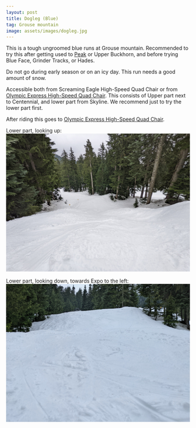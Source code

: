 ```yaml
---
layout: post
title: Dogleg (Blue)
tag: Grouse mountain
image: assets/images/dogleg.jpg
---
```

This is a tough ungroomed blue runs at Grouse mountain. Recommended to try this after getting used to [Peak](https://vancouversnowboarding.ca/grouse/peak/) or Upper Buckhorn, and before trying Blue Face, Grinder Tracks, or Hades.

Do not go during early season or on an icy day. This run needs a good amount of snow.

Accessible both from Screaming Eagle High-Speed Quad Chair or from [Olympic Express High-Speed Quad Chair](https://vancouversnowboarding.ca/grouse/olympic-express/). This consists of Upper part next to Centennial, and lower part from Skyline. We recommend just to try the lower part first.

After riding this goes to [Olympic Express High-Speed Quad Chair](https://vancouversnowboarding.ca/grouse/olympic-express/).

Lower part, looking up:
![](/assets/images/dogleg-PXL_20220215_181659749.jpg)

Lower part, looking down, towards Expo to the left:
![](/assets/images/dogleg-PXL_20220215_181638330.jpg)
